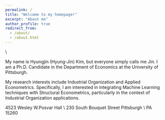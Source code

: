 ```yaml
---
permalink: /
title: "Welcome to my homepage!"
excerpt: "About me"
author_profile: true
redirect_from: 
  - /about/
  - /about.html
---
```


\

My name is Hyungjin (Hyung-Jin) Kim, but everyone simply calls me Jin. I am a Ph.D. Candidate in the Department of Economics at the University of Pittsburgh. 

My research interests include Industrial Organization and Applied Econometrics. Specifically, I am interested in integrating Machine Learning techniques with Structural Econometrics, particularly in the context of Industrial Organization applications.

4523 Wesley W.Posvar Hall \\
230 South Bouquet Street Pittsburgh \\
PA 15260
